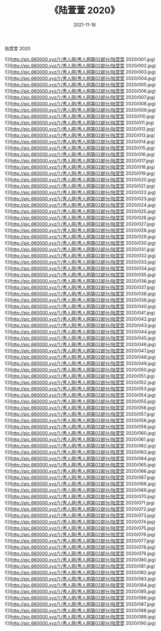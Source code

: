 ﻿---
layout: post
title:  《陆萱萱 2020》
date:   2021-11-18
img: http://pic.660000.xyz/1:/秀人网/秀人网第02部分/陆萱萱 2020/000.jpg
categories: [美女, 清纯, 唯美]
---

陆萱萱 2020

  ![](http://pic.660000.xyz/1:/秀人网/秀人网第02部分/陆萱萱 2020/001.jpg) <br> ![](http://pic.660000.xyz/1:/秀人网/秀人网第02部分/陆萱萱 2020/002.jpg) <br> ![](http://pic.660000.xyz/1:/秀人网/秀人网第02部分/陆萱萱 2020/003.jpg) <br> ![](http://pic.660000.xyz/1:/秀人网/秀人网第02部分/陆萱萱 2020/004.jpg) <br> ![](http://pic.660000.xyz/1:/秀人网/秀人网第02部分/陆萱萱 2020/005.jpg) <br> ![](http://pic.660000.xyz/1:/秀人网/秀人网第02部分/陆萱萱 2020/006.jpg) <br> ![](http://pic.660000.xyz/1:/秀人网/秀人网第02部分/陆萱萱 2020/007.jpg) <br> ![](http://pic.660000.xyz/1:/秀人网/秀人网第02部分/陆萱萱 2020/008.jpg) <br> ![](http://pic.660000.xyz/1:/秀人网/秀人网第02部分/陆萱萱 2020/009.jpg) <br> ![](http://pic.660000.xyz/1:/秀人网/秀人网第02部分/陆萱萱 2020/010.jpg) <br> ![](http://pic.660000.xyz/1:/秀人网/秀人网第02部分/陆萱萱 2020/011.jpg) <br> ![](http://pic.660000.xyz/1:/秀人网/秀人网第02部分/陆萱萱 2020/012.jpg) <br> ![](http://pic.660000.xyz/1:/秀人网/秀人网第02部分/陆萱萱 2020/013.jpg) <br> ![](http://pic.660000.xyz/1:/秀人网/秀人网第02部分/陆萱萱 2020/014.jpg) <br> ![](http://pic.660000.xyz/1:/秀人网/秀人网第02部分/陆萱萱 2020/015.jpg) <br> ![](http://pic.660000.xyz/1:/秀人网/秀人网第02部分/陆萱萱 2020/016.jpg) <br> ![](http://pic.660000.xyz/1:/秀人网/秀人网第02部分/陆萱萱 2020/017.jpg) <br> ![](http://pic.660000.xyz/1:/秀人网/秀人网第02部分/陆萱萱 2020/018.jpg) <br> ![](http://pic.660000.xyz/1:/秀人网/秀人网第02部分/陆萱萱 2020/019.jpg) <br> ![](http://pic.660000.xyz/1:/秀人网/秀人网第02部分/陆萱萱 2020/020.jpg) <br> ![](http://pic.660000.xyz/1:/秀人网/秀人网第02部分/陆萱萱 2020/021.jpg) <br> ![](http://pic.660000.xyz/1:/秀人网/秀人网第02部分/陆萱萱 2020/022.jpg) <br> ![](http://pic.660000.xyz/1:/秀人网/秀人网第02部分/陆萱萱 2020/023.jpg) <br> ![](http://pic.660000.xyz/1:/秀人网/秀人网第02部分/陆萱萱 2020/024.jpg) <br> ![](http://pic.660000.xyz/1:/秀人网/秀人网第02部分/陆萱萱 2020/025.jpg) <br> ![](http://pic.660000.xyz/1:/秀人网/秀人网第02部分/陆萱萱 2020/026.jpg) <br> ![](http://pic.660000.xyz/1:/秀人网/秀人网第02部分/陆萱萱 2020/027.jpg) <br> ![](http://pic.660000.xyz/1:/秀人网/秀人网第02部分/陆萱萱 2020/028.jpg) <br> ![](http://pic.660000.xyz/1:/秀人网/秀人网第02部分/陆萱萱 2020/029.jpg) <br> ![](http://pic.660000.xyz/1:/秀人网/秀人网第02部分/陆萱萱 2020/030.jpg) <br> ![](http://pic.660000.xyz/1:/秀人网/秀人网第02部分/陆萱萱 2020/031.jpg) <br> ![](http://pic.660000.xyz/1:/秀人网/秀人网第02部分/陆萱萱 2020/032.jpg) <br> ![](http://pic.660000.xyz/1:/秀人网/秀人网第02部分/陆萱萱 2020/033.jpg) <br> ![](http://pic.660000.xyz/1:/秀人网/秀人网第02部分/陆萱萱 2020/034.jpg) <br> ![](http://pic.660000.xyz/1:/秀人网/秀人网第02部分/陆萱萱 2020/035.jpg) <br> ![](http://pic.660000.xyz/1:/秀人网/秀人网第02部分/陆萱萱 2020/036.jpg) <br> ![](http://pic.660000.xyz/1:/秀人网/秀人网第02部分/陆萱萱 2020/037.jpg) <br> ![](http://pic.660000.xyz/1:/秀人网/秀人网第02部分/陆萱萱 2020/038.jpg) <br> ![](http://pic.660000.xyz/1:/秀人网/秀人网第02部分/陆萱萱 2020/039.jpg) <br> ![](http://pic.660000.xyz/1:/秀人网/秀人网第02部分/陆萱萱 2020/040.jpg) <br> ![](http://pic.660000.xyz/1:/秀人网/秀人网第02部分/陆萱萱 2020/041.jpg) <br> ![](http://pic.660000.xyz/1:/秀人网/秀人网第02部分/陆萱萱 2020/042.jpg) <br> ![](http://pic.660000.xyz/1:/秀人网/秀人网第02部分/陆萱萱 2020/043.jpg) <br> ![](http://pic.660000.xyz/1:/秀人网/秀人网第02部分/陆萱萱 2020/044.jpg) <br> ![](http://pic.660000.xyz/1:/秀人网/秀人网第02部分/陆萱萱 2020/045.jpg) <br> ![](http://pic.660000.xyz/1:/秀人网/秀人网第02部分/陆萱萱 2020/046.jpg) <br> ![](http://pic.660000.xyz/1:/秀人网/秀人网第02部分/陆萱萱 2020/047.jpg) <br> ![](http://pic.660000.xyz/1:/秀人网/秀人网第02部分/陆萱萱 2020/048.jpg) <br> ![](http://pic.660000.xyz/1:/秀人网/秀人网第02部分/陆萱萱 2020/049.jpg) <br> ![](http://pic.660000.xyz/1:/秀人网/秀人网第02部分/陆萱萱 2020/050.jpg) <br> ![](http://pic.660000.xyz/1:/秀人网/秀人网第02部分/陆萱萱 2020/051.jpg) <br> ![](http://pic.660000.xyz/1:/秀人网/秀人网第02部分/陆萱萱 2020/052.jpg) <br> ![](http://pic.660000.xyz/1:/秀人网/秀人网第02部分/陆萱萱 2020/053.jpg) <br> ![](http://pic.660000.xyz/1:/秀人网/秀人网第02部分/陆萱萱 2020/054.jpg) <br> ![](http://pic.660000.xyz/1:/秀人网/秀人网第02部分/陆萱萱 2020/055.jpg) <br> ![](http://pic.660000.xyz/1:/秀人网/秀人网第02部分/陆萱萱 2020/056.jpg) <br> ![](http://pic.660000.xyz/1:/秀人网/秀人网第02部分/陆萱萱 2020/057.jpg) <br> ![](http://pic.660000.xyz/1:/秀人网/秀人网第02部分/陆萱萱 2020/058.jpg) <br> ![](http://pic.660000.xyz/1:/秀人网/秀人网第02部分/陆萱萱 2020/059.jpg) <br> ![](http://pic.660000.xyz/1:/秀人网/秀人网第02部分/陆萱萱 2020/060.jpg) <br> ![](http://pic.660000.xyz/1:/秀人网/秀人网第02部分/陆萱萱 2020/061.jpg) <br> ![](http://pic.660000.xyz/1:/秀人网/秀人网第02部分/陆萱萱 2020/062.jpg) <br> ![](http://pic.660000.xyz/1:/秀人网/秀人网第02部分/陆萱萱 2020/063.jpg) <br> ![](http://pic.660000.xyz/1:/秀人网/秀人网第02部分/陆萱萱 2020/064.jpg) <br> ![](http://pic.660000.xyz/1:/秀人网/秀人网第02部分/陆萱萱 2020/065.jpg) <br> ![](http://pic.660000.xyz/1:/秀人网/秀人网第02部分/陆萱萱 2020/066.jpg) <br> ![](http://pic.660000.xyz/1:/秀人网/秀人网第02部分/陆萱萱 2020/067.jpg) <br> ![](http://pic.660000.xyz/1:/秀人网/秀人网第02部分/陆萱萱 2020/068.jpg) <br> ![](http://pic.660000.xyz/1:/秀人网/秀人网第02部分/陆萱萱 2020/069.jpg) <br> ![](http://pic.660000.xyz/1:/秀人网/秀人网第02部分/陆萱萱 2020/070.jpg) <br> ![](http://pic.660000.xyz/1:/秀人网/秀人网第02部分/陆萱萱 2020/071.jpg) <br> ![](http://pic.660000.xyz/1:/秀人网/秀人网第02部分/陆萱萱 2020/072.jpg) <br> ![](http://pic.660000.xyz/1:/秀人网/秀人网第02部分/陆萱萱 2020/073.jpg) <br> ![](http://pic.660000.xyz/1:/秀人网/秀人网第02部分/陆萱萱 2020/074.jpg) <br> ![](http://pic.660000.xyz/1:/秀人网/秀人网第02部分/陆萱萱 2020/075.jpg) <br> ![](http://pic.660000.xyz/1:/秀人网/秀人网第02部分/陆萱萱 2020/076.jpg) <br> ![](http://pic.660000.xyz/1:/秀人网/秀人网第02部分/陆萱萱 2020/077.jpg) <br> ![](http://pic.660000.xyz/1:/秀人网/秀人网第02部分/陆萱萱 2020/078.jpg) <br> ![](http://pic.660000.xyz/1:/秀人网/秀人网第02部分/陆萱萱 2020/079.jpg) <br> ![](http://pic.660000.xyz/1:/秀人网/秀人网第02部分/陆萱萱 2020/080.jpg) <br> ![](http://pic.660000.xyz/1:/秀人网/秀人网第02部分/陆萱萱 2020/081.jpg) <br> ![](http://pic.660000.xyz/1:/秀人网/秀人网第02部分/陆萱萱 2020/082.jpg) <br> ![](http://pic.660000.xyz/1:/秀人网/秀人网第02部分/陆萱萱 2020/083.jpg) <br> ![](http://pic.660000.xyz/1:/秀人网/秀人网第02部分/陆萱萱 2020/084.jpg) <br> ![](http://pic.660000.xyz/1:/秀人网/秀人网第02部分/陆萱萱 2020/085.jpg) <br> ![](http://pic.660000.xyz/1:/秀人网/秀人网第02部分/陆萱萱 2020/086.jpg) <br> ![](http://pic.660000.xyz/1:/秀人网/秀人网第02部分/陆萱萱 2020/087.jpg) <br> ![](http://pic.660000.xyz/1:/秀人网/秀人网第02部分/陆萱萱 2020/088.jpg) <br> ![](http://pic.660000.xyz/1:/秀人网/秀人网第02部分/陆萱萱 2020/089.jpg) <br> ![](http://pic.660000.xyz/1:/秀人网/秀人网第02部分/陆萱萱 2020/090.jpg) <br>
